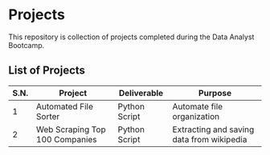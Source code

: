 # Projects

This repository is collection of projects completed during the Data Analyst Bootcamp.

## List of Projects


| S.N. | Project               | Deliverable         | Purpose                         |
|------|----------------------|--------------------|--------------------------------|
| 1    | Automated File Sorter | Python Script     | Automate file organization    |
| 2   | Web Scraping Top 100 Companies | Python Script     | Extracting and saving data from wikipedia    |

